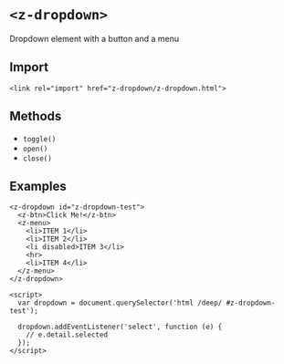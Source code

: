 # `<z-dropdown>`

Dropdown element with a button and a menu

## Import

```
<link rel="import" href="z-dropdown/z-dropdown.html">
```

## Methods

- `toggle()`
- `open()`
- `close()`

## Examples

```
<z-dropdown id="z-dropdown-test">
  <z-btn>Click Me!</z-btn>
  <z-menu>
    <li>ITEM 1</li>
    <li>ITEM 2</li>
    <li disabled>ITEM 3</li>
    <hr>
    <li>ITEM 4</li>
  </z-menu>
</z-dropdown>

<script>
  var dropdown = document.querySelector('html /deep/ #z-dropdown-test');

  dropdown.addEventListener('select', function (e) {
    // e.detail.selected
  });
</script>
```
